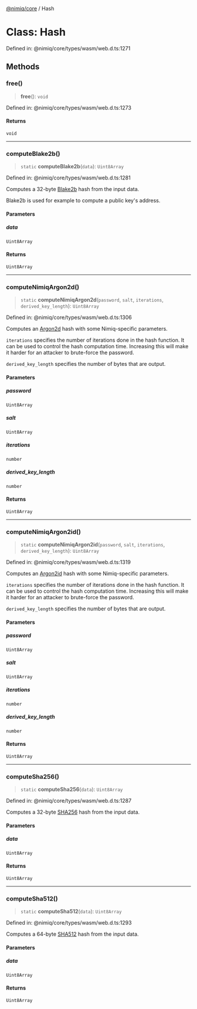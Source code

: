 [@nimiq/core](../globals.md) / Hash

# Class: Hash

Defined in: @nimiq/core/types/wasm/web.d.ts:1271

## Methods

### free()

> **free**(): `void`

Defined in: @nimiq/core/types/wasm/web.d.ts:1273

#### Returns

`void`

***

### computeBlake2b()

> `static` **computeBlake2b**(`data`): `Uint8Array`

Defined in: @nimiq/core/types/wasm/web.d.ts:1281

Computes a 32-byte [Blake2b] hash from the input data.

Blake2b is used for example to compute a public key's address.

[Blake2b]: https://en.wikipedia.org/wiki/BLAKE_(hash_function)

#### Parameters

##### data

`Uint8Array`

#### Returns

`Uint8Array`

***

### computeNimiqArgon2d()

> `static` **computeNimiqArgon2d**(`password`, `salt`, `iterations`, `derived_key_length`): `Uint8Array`

Defined in: @nimiq/core/types/wasm/web.d.ts:1306

Computes an [Argon2d] hash with some Nimiq-specific parameters.

`iterations` specifies the number of iterations done in the hash
function. It can be used to control the hash computation time.
Increasing this will make it harder for an attacker to brute-force the
password.

`derived_key_length` specifies the number of bytes that are output.

[Argon2d]: https://en.wikipedia.org/wiki/Argon2

#### Parameters

##### password

`Uint8Array`

##### salt

`Uint8Array`

##### iterations

`number`

##### derived\_key\_length

`number`

#### Returns

`Uint8Array`

***

### computeNimiqArgon2id()

> `static` **computeNimiqArgon2id**(`password`, `salt`, `iterations`, `derived_key_length`): `Uint8Array`

Defined in: @nimiq/core/types/wasm/web.d.ts:1319

Computes an [Argon2id] hash with some Nimiq-specific parameters.

`iterations` specifies the number of iterations done in the hash
function. It can be used to control the hash computation time.
Increasing this will make it harder for an attacker to brute-force the
password.

`derived_key_length` specifies the number of bytes that are output.

[Argon2id]: https://en.wikipedia.org/wiki/Argon2

#### Parameters

##### password

`Uint8Array`

##### salt

`Uint8Array`

##### iterations

`number`

##### derived\_key\_length

`number`

#### Returns

`Uint8Array`

***

### computeSha256()

> `static` **computeSha256**(`data`): `Uint8Array`

Defined in: @nimiq/core/types/wasm/web.d.ts:1287

Computes a 32-byte [SHA256] hash from the input data.

[SHA256]: https://en.wikipedia.org/wiki/SHA-2

#### Parameters

##### data

`Uint8Array`

#### Returns

`Uint8Array`

***

### computeSha512()

> `static` **computeSha512**(`data`): `Uint8Array`

Defined in: @nimiq/core/types/wasm/web.d.ts:1293

Computes a 64-byte [SHA512] hash from the input data.

[SHA512]: https://en.wikipedia.org/wiki/SHA-2

#### Parameters

##### data

`Uint8Array`

#### Returns

`Uint8Array`
